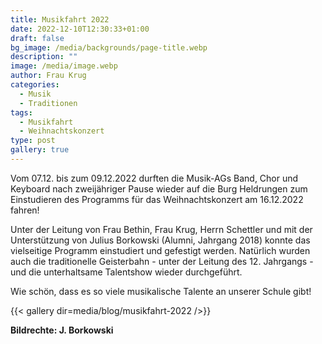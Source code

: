 ```yaml
---
title: Musikfahrt 2022
date: 2022-12-10T12:30:33+01:00
draft: false
bg_image: /media/backgrounds/page-title.webp
description: ""
image: /media/image.webp
author: Frau Krug
categories:
  - Musik
  - Traditionen
tags:
  - Musikfahrt
  - Weihnachtskonzert
type: post
gallery: true
---
```

Vom 07.12. bis zum 09.12.2022 durften die Musik-AGs Band, Chor und Keyboard nach zweijähriger Pause wieder auf die Burg Heldrungen zum Einstudieren des Programms für das Weihnachtskonzert am 16.12.2022 fahren!

Unter der Leitung von Frau Bethin, Frau Krug, Herrn Schettler und mit der Unterstützung von Julius Borkowski (Alumni, Jahrgang 2018) konnte das vielseitige Programm einstudiert und gefestigt werden. Natürlich wurden auch die traditionelle Geisterbahn - unter der Leitung des 12. Jahrgangs - und die unterhaltsame Talentshow wieder durchgeführt.

Wie schön, dass es so viele musikalische Talente an unserer Schule gibt!

{{< gallery dir=media/blog/musikfahrt-2022 />}}

**Bildrechte: J. Borkowski**
